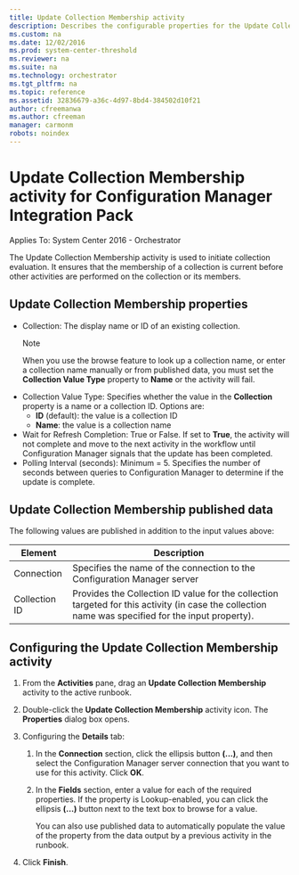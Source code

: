 ```yaml
---
title: Update Collection Membership activity
description: Describes the configurable properties for the Update Collection Membership activity for Configuration Manager Integration Pack.
ms.custom: na
ms.date: 12/02/2016
ms.prod: system-center-threshold
ms.reviewer: na
ms.suite: na
ms.technology: orchestrator
ms.tgt_pltfrm: na
ms.topic: reference
ms.assetid: 32836679-a36c-4d97-8bd4-384502d10f21
author: cfreemanwa
ms.author: cfreeman
manager: carmonm
robots: noindex
---
```


# Update Collection Membership activity for Configuration Manager Integration Pack

Applies To: System Center 2016 - Orchestrator

The Update Collection Membership activity is used to initiate collection
evaluation. It ensures that the membership of a collection is current
before other activities are performed on the collection or its members.

## Update Collection Membership properties

- Collection: The display name or ID of an existing collection.
    >[!NOTE]
    >When you use the browse feature to look up a collection name, or enter a collection name manually or from published data, you must set the **Collection Value Type** property to **Name** or the activity will fail.
- Collection Value Type: Specifies whether the value in the **Collection** property is a name or a collection ID. Options are:
    -   **ID** (default): the value is a collection ID
    -   **Name**: the value is a collection name
- Wait for Refresh Completion: True or False. If set to **True**, the activity will not complete and move to the next activity in the workflow until Configuration Manager signals that the update has been completed.
- Polling Interval (seconds): Minimum = 5. Specifies the number of seconds between queries to Configuration Manager to determine if the update is complete.

## Update Collection Membership published data

The following values are published in addition to the input values
above:

|Element|Description|
|---|---|
|Connection|Specifies the name of the connection to the Configuration Manager server|
|Collection ID|Provides the Collection ID value for the collection targeted for this activity (in case the collection name was specified for the input property).|

## Configuring the Update Collection Membership activity

1.  From the **Activities** pane, drag an **Update Collection
    Membership** activity to the active runbook.

2.  Double-click the **Update Collection Membership** activity icon. The
    **Properties** dialog box opens.

3.  Configuring the **Details** tab:

    1.  In the **Connection** section, click the ellipsis button
        **(...)**, and then select the Configuration Manager server
        connection that you want to use for this activity. Click **OK**.

    2.  In the **Fields** section, enter a value for each of the
        required properties. If the property is Lookup-enabled, you can
        click the ellipsis **(…)** button next to the text box to browse
        for a value.

        You can also use published data to automatically populate the
        value of the property from the data output by a previous
        activity in the runbook.

4.  Click **Finish**.
